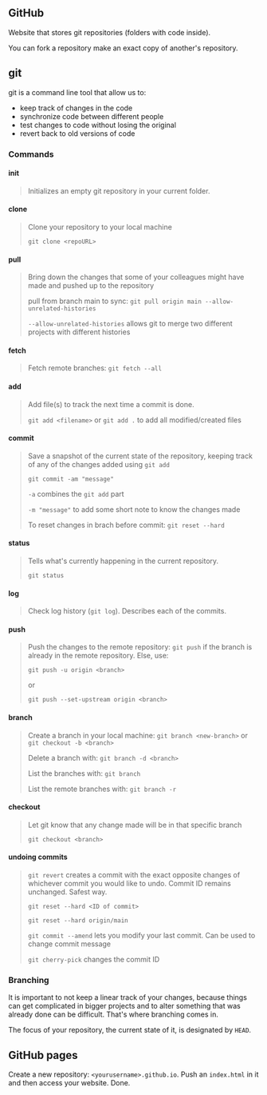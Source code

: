 ## GitHub
Website that stores git repositories (folders with code inside).

You can fork a repository make an exact copy of another's repository.

## git
git is a command line tool that allow us to:
- keep track of changes in the code
- synchronize code between different people
- test changes to code without losing the original
- revert back to old versions of code

### Commands

#### init
> Initializes an empty git repository in your current folder.

#### clone
> Clone your repository to your local machine
> 
> `git clone <repoURL>`

#### pull
> Bring down the changes that some of your colleagues might have made and pushed up to the repository
> 
> pull from branch main to sync: `git pull origin main --allow-unrelated-histories`
> 
> `--allow-unrelated-histories` allows git to merge two different projects with different histories

#### fetch
> Fetch remote branches: `git fetch --all`

#### add
> Add file(s) to track the next time a commit is done.
> 
> `git add <filename>` or `git add .` to add all modified/created files

#### commit
> Save a snapshot of the current state of the repository, keeping track of any of the changes added using `git add`
> 
> `git commit -am "message"`
> 
> `-a` combines the `git add` part
> 
> `-m "message"` to add some short note to know the changes made
> 
> To reset changes in brach before commit: `git reset --hard`

#### status
> Tells what's currently happening in the current repository.
> 
> `git status`

#### log
> Check log history (`git log`). Describes each of the commits.

#### push
> Push the changes to the remote repository: `git push` if the branch is already in the remote repository. Else, use:
> 
> `git push -u origin <branch>`
> 
> or
> 
> `git push --set-upstream origin <branch>`
> 

#### branch
> Create a branch in your local machine: `git branch <new-branch>` or `git checkout -b <branch>`
> 
> Delete a branch with: `git branch -d <branch>`
> 
> List the branches with: `git branch`
> 
> List the remote branches with: `git branch -r`

#### checkout
> Let git know that any change made will be in that specific branch
> 
> `git checkout <branch>`

#### undoing commits
> `git revert` creates a commit with the exact opposite changes of whichever commit you would like to undo. Commit ID remains unchanged. Safest way.
> 
> `git reset --hard <ID of commit>`
> 
> `git reset --hard origin/main`
> 
> `git commit --amend` lets you modify your last commit. Can be used to change commit message
> 
> `git cherry-pick` changes the commit ID

### Branching
It is important to not keep a linear track of your changes, because things can get complicated in bigger projects and to alter something that was already done can be difficult. That's where branching comes in.

The focus of your repository, the current state of it, is designated by `HEAD`.

## GitHub pages
Create a new repository: `<yourusername>.github.io`. Push an `index.html` in it and then access your website. Done.